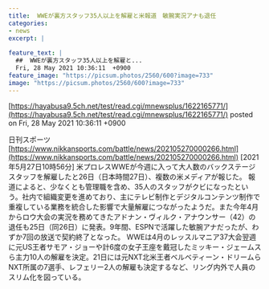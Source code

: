 ```yaml
---
title:  WWEが裏方スタッフ35人以上を解雇と米報道　敏腕実況アナも退任  
categories:
- news
excerpt: |
  
feature_text: |
  ##  WWEが裏方スタッフ35人以上を解雇と...
  Fri, 28 May 2021 10:36:11  +0900
feature_image: "https://picsum.photos/2560/600?image=733"
image: "https://picsum.photos/2560/600?image=733"
---
```


[https://hayabusa9.5ch.net/test/read.cgi/mnewsplus/1622165771/](https://hayabusa9.5ch.net/test/read.cgi/mnewsplus/1622165771/)
posted on Fri, 28 May 2021 10:36:11  +0900

<!--more-->

日刊スポーツ [https://www.nikkansports.com/battle/news/202105270000266.html](https://www.nikkansports.com/battle/news/202105270000266.html) [2021年5月27日10時56分] 米プロレスWWEが今週に入って大人数のバックステージスタッフを解雇したと26日（日本時間27日）、複数の米メディアが報じた。 報道によると、少なくとも管理職を含め、35人のスタッフがクビになったという。社内で組織変更を進めており、主にテレビ制作とデジタルコンテンツ制作で重複している業務を統合した影響で大量解雇につながったようだ。また今年4月からロウ大会の実況を務めてきたアドナン・ヴィルク・アナウンサー（42）の退任も25日（同26日）に発表。9年間、ESPNで活躍した敏腕アナだったが、わずか7回の放送で契約終了となった。 WWEは4月のレッスルマニア37大会翌週に元US王者サモア・ジョーや計6度の女子王座を戴冠したミッキー・ジェームスら主力10人の解雇を決定。21日には元NXT北米王者ベルベティーン・ドリームらNXT所属の7選手、レフェリー2人の解雇も決定するなど、リング内外で人員のスリム化を図っている。
